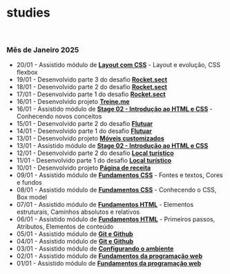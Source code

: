 # studies

<br>

### Mês de Janeiro 2025

- 20/01 - Assistido módulo de **[Layout com CSS]()** - Layout e evolução, CSS flexbox
- 19/01 - Desenvolvido parte 3 do desafio **[Rocket.sect](https://github.com/joaosillva/rocket-sect)**
- 18/01 - Desenvolvido parte 2 do desafio **[Rocket.sect](https://github.com/joaosillva/rocket-sect)**
- 17/01 - Desenvolvido parte 1 do desafio **[Rocket.sect](https://github.com/joaosillva/rocket-sect)**
- 16/01 - Desenvolvido projeto **[Treine.me](https://github.com/joaosillva/treine-me)**
- 16/01 - Assistido módulo de **[Stage 02 - Introdução ao HTML e CSS]()** - Conhecendo novos conceitos
- 15/01 - Desenvolvido parte 2 do desafio **[Flutuar](https://github.com/joaosillva/flutuar)**
- 14/01 - Desenvolvido parte 1 do desafio **[Flutuar](https://github.com/joaosillva/flutuar)**
- 13/01 - Desenvolvido projeto **[Móveis customizados](https://github.com/joaosillva/moveis-customizados)**
- 13/01 - Assistido módulo de **[Stage 02 - Introdução ao HTML e CSS]()** 
- 12/01 - Desenvolvido parte 2 do desafio **[Local turístico](https://github.com/joaosillva/local-turistico)**
- 11/01 - Desenvolvido parte 1 do desafio **[Local turístico](https://github.com/joaosillva/local-turistico)**
- 10/01 - Desenvolvido projeto **[Página de receita](https://github.com/joaosillva/pagina-de-receita)**
- 09/01 - Assistido módulo de **[Fundamentos CSS]()** - Fontes e textos, Cores e fundos 
- 08/01 - Assistido módulo de **[Fundamentos CSS]()** - Conhecendo o CSS, Box model 
- 07/01 - Assistido módulo de **[Fundamentos HTML]()** - Elementos estruturais, Caminhos absolutos e relativos
- 06/01 - Assistido módulo de **[Fundamentos HTML]()** - Primeiros passos, Atributos, Elementos de conteúdo
- 05/01 - Assistido módulo de **[Git e Github]()**
- 04/01 - Assistido módulo de **[Git e Github]()**
- 03/01 - Assistido módulo de **[Configurando o ambiente]()**
- 02/01 - Assistido módulo de **[Fundamentos da programação web]()**
- 01/01 - Assistido módulo de **[Fundamentos da programação web]()**
